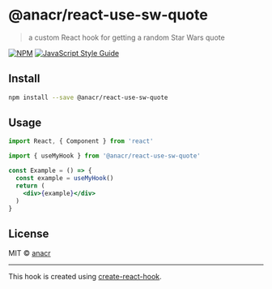 # @anacr/react-use-sw-quote

> a custom React hook for getting a random Star Wars quote

[![NPM](https://img.shields.io/npm/v/@anacr/react-use-sw-quote.svg)](https://www.npmjs.com/package/@anacr/react-use-sw-quote) [![JavaScript Style Guide](https://img.shields.io/badge/code_style-standard-brightgreen.svg)](https://standardjs.com)

## Install

```bash
npm install --save @anacr/react-use-sw-quote
```

## Usage

```jsx
import React, { Component } from 'react'

import { useMyHook } from '@anacr/react-use-sw-quote'

const Example = () => {
  const example = useMyHook()
  return (
    <div>{example}</div>
  )
}
```

## License

MIT © [anacr](https://github.com/anacr)

---

This hook is created using [create-react-hook](https://github.com/hermanya/create-react-hook).
